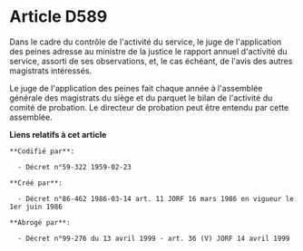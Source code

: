 # Article D589

Dans le cadre du contrôle de l'activité du service, le juge de l'application des peines adresse au ministre de la justice le
rapport annuel d'activité du service, assorti de ses observations, et, le cas échéant, de l'avis des autres magistrats
intéressés.

Le juge de l'application des peines fait chaque année à l'assemblée générale des magistrats du siège et du parquet le bilan
de l'activité du comité de probation. Le directeur de probation peut être entendu par cette assemblée.

**Liens relatifs à cet article**

	**Codifié par**:

	  - Décret n°59-322 1959-02-23

	**Créé par**:

	  - Décret n°86-462 1986-03-14 art. 11 JORF 16 mars 1986 en vigueur le 1er juin 1986

	**Abrogé par**:

	  - Décret n°99-276 du 13 avril 1999 - art. 36 (V) JORF 14 avril 1999

